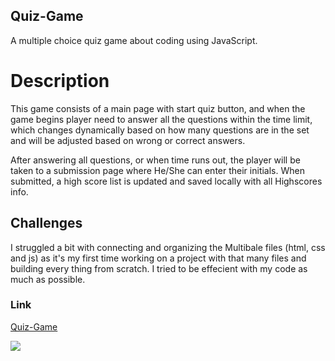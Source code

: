 ## Quiz-Game
A multiple choice quiz game about coding using JavaScript.

# Description
This game  consists of a main page with start quiz button, and when the game begins player need to answer all the questions within the time limit, which changes dynamically based on how many questions are in the set and will be adjusted based on wrong or correct answers.  

After answering all questions, or when time runs out, the player will be taken to a submission page where He/She can enter their initials. When submitted, a high score list is updated and saved locally with all Highscores info.

## Challenges

I struggled a bit with connecting and organizing the Multibale files (html, css and js) as it's my first time working on a project with that many files and building every thing from scratch. I tried to be effecient with my code as much as possible.

### Link
[Quiz-Game](https://mohamedmesahel.github.io/Quiz-Game/)

![](../Quiz-Game/assets/img/Quizgame.png)
